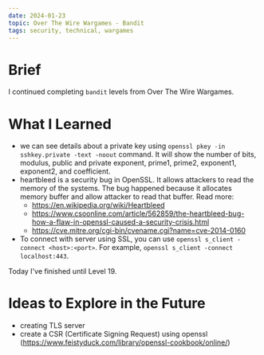 ```yaml
---
date: 2024-01-23
topic: Over The Wire Wargames - Bandit
tags: security, technical, wargames
---
```


# Brief

I continued completing `bandit` levels from Over The Wire Wargames.

# What I Learned

* we can see details about a private key using `openssl pkey -in sshkey.private -text -noout` command. It will show the number of bits, modulus, public and private exponent, prime1, prime2, exponent1, exponent2, and coefficient.
* heartbleed is a security bug in OpenSSL. It allows attackers to read the memory of the systems. The bug happened because it allocates memory buffer and allow attacker to read that buffer. Read more:
    * https://en.wikipedia.org/wiki/Heartbleed
    * https://www.csoonline.com/article/562859/the-heartbleed-bug-how-a-flaw-in-openssl-caused-a-security-crisis.html
    * https://cve.mitre.org/cgi-bin/cvename.cgi?name=cve-2014-0160
* To connect with server using SSL, you can use `openssl s_client -connect <host>:<port>`. For example, `openssl s_client -connect localhost:443`.

Today I've finished until Level 19.

# Ideas to Explore in the Future

* creating TLS server
* create a CSR (Certificate Signing Request) using openssl (https://www.feistyduck.com/library/openssl-cookbook/online/)
